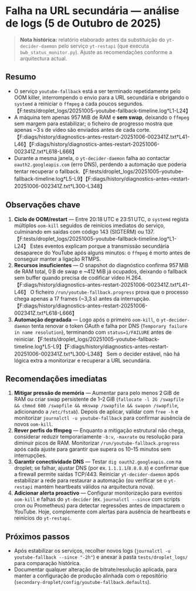 # Falha na URL secundária — análise de logs (5 de Outubro de 2025)

> **Nota histórica:** relatório elaborado antes da substituição do `yt-decider-daemon` pelo serviço `yt-restapi` (que executa `bwb_status_monitor.py`). Ajuste as recomendações conforme a arquitectura actual.

## Resumo
- O serviço `youtube-fallback` está a ser terminado repetidamente pelo OOM killer, interrompendo o envio para a URL secundária e obrigando o `systemd` a reiniciar o `ffmpeg` a cada poucos segundos.【F:tests/droplet_logs/20251005-youtube-fallback-timeline.log†L1-L24】
- A máquina tem apenas 957 MiB de RAM e **sem swap**, deixando o `ffmpeg` sem margem para estabilizar; o ficheiro de progresso mostra que apenas ~3 s de vídeo são enviados antes de cada corte.【F:diags/history/diagnostics-antes-restart-20251006-002341Z.txt†L41-L46】【F:diags/history/diagnostics-antes-restart-20251006-002341Z.txt†L618-L666】
- Durante a mesma janela, o `yt-decider-daemon` falha ao contactar `oauth2.googleapis.com` (erro DNS), perdendo a automação que poderia tentar recuperar o fallback.【F:tests/droplet_logs/20251005-youtube-fallback-timeline.log†L5-L9】【F:diags/history/diagnostics-antes-restart-20251006-002341Z.txt†L300-L348】

## Observações chave
1. **Ciclo de OOM/restart** — Entre 20:18 UTC e 23:51 UTC, o `systemd` regista múltiplos `oom-kill` seguidos de reinícios imediatos do serviço, culminando em saídas com código 143 (SIGTERM) ou 137.【F:tests/droplet_logs/20251005-youtube-fallback-timeline.log†L1-L24】 Estes eventos explicam porque a transmissão secundária desaparece do YouTube após alguns minutos: o `ffmpeg` é morto antes de conseguir manter a ligação RTMPS.
2. **Recursos insuficientes** — O snapshot do diagnóstico confirma 957 MiB de RAM total, 0 B de swap e ~412 MiB já ocupados, deixando o fallback sem buffer quando precisa de codificar vídeo H.264.【F:diags/history/diagnostics-antes-restart-20251006-002341Z.txt†L41-L46】 O ficheiro `/run/youtube-fallback.progress` prova que o processo chega apenas a 17 frames (~3,3 s) antes da interrupção.【F:diags/history/diagnostics-antes-restart-20251006-002341Z.txt†L618-L666】
3. **Automação degradada** — Logo após o primeiro `oom-kill`, o `yt-decider-daemon` tenta renovar o token OAuth e falha por DNS (`Temporary failure in name resolution`), terminando com `status=1/FAILURE` antes de reiniciar.【F:tests/droplet_logs/20251005-youtube-fallback-timeline.log†L5-L9】【F:diags/history/diagnostics-antes-restart-20251006-002341Z.txt†L300-L348】 Sem o decider estável, não há lógica extra a monitorizar e recuperar a URL secundária.

## Recomendações imediatas
1. **Mitigar pressão de memória** — Aumentar para pelo menos 2 GiB de RAM ou criar swap persistente de 1–2 GiB (`fallocate -l 2G /swapfile && chmod 600 /swapfile && mkswap /swapfile && swapon /swapfile`, adicionando a `/etc/fstab`). Depois de aplicar, validar com `free -h` e monitorizar `journalctl -u youtube-fallback` para confirmar ausência de novos `oom-kill`.
2. **Rever perfis do ffmpeg** — Enquanto a mitigação estrutural não chega, considerar reduzir temporariamente `-b:v`, `-maxrate` ou resolução para diminuir picos de RAM. Monitorizar `/run/youtube-fallback.progress` após cada ajuste para garantir que supera os 10–15 minutos sem interrupções.
3. **Garantir conectividade DNS** — Testar `dig oauth2.googleapis.com` na droplet; se falhar, ajustar DNS (por ex. `1.1.1.1`/`8.8.8.8`) e confirmar que a firewall permite saídas TCP/443. Reiniciar `yt-decider-daemon` após estabilizar a rede para restaurar a automação (ou verificar se o `yt-restapi` mantém heartbeats válidos na arquitectura nova).
4. **Adicionar alerta proactivo** — Configurar monitorização para eventos `oom-kill` e falhas do `yt-decider` (ex. `journalctl --since` com scripts cron ou Prometheus) para detectar regressões antes de impactarem o YouTube. Hoje, complemente com alertas para ausência de heartbeats e reinícios do `yt-restapi`.

## Próximos passos
- Após estabilizar os serviços, recolher novos logs (`journalctl -u youtube-fallback --since "-2h"`) e anexar à pasta `tests/droplet_logs/` para comparação histórica.
- Documentar qualquer alteração de bitrate/resolução aplicada, para manter a configuração de produção alinhada com o repositório (`secondary-droplet/config/youtube-fallback.defaults`).
